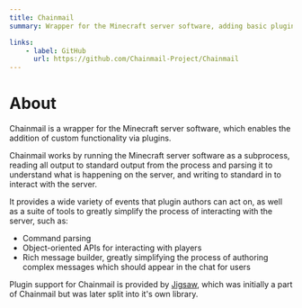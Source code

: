 ```yaml
---
title: Chainmail
summary: Wrapper for the Minecraft server software, adding basic plugin support.

links:
    - label: GitHub
      url: https://github.com/Chainmail-Project/Chainmail
---
```


# About

Chainmail is a wrapper for the Minecraft server software, which enables the addition of custom functionality via plugins.

Chainmail works by running the Minecraft server software as a subprocess, reading all output to standard output from the process and parsing it to understand what is happening on the server, and writing to standard in to interact with the server.

It provides a wide variety of events that plugin authors can act on, as well as a suite of tools to greatly simplify the process of interacting with the server, such as:

-   Command parsing
-   Object-oriented APIs for interacting with players
-   Rich message builder, greatly simplifying the process of authoring complex messages which should appear in the chat for users

Plugin support for Chainmail is provided by [Jigsaw](/projects/jigsaw), which was initially a part of Chainmail but was later split into it's own library.

